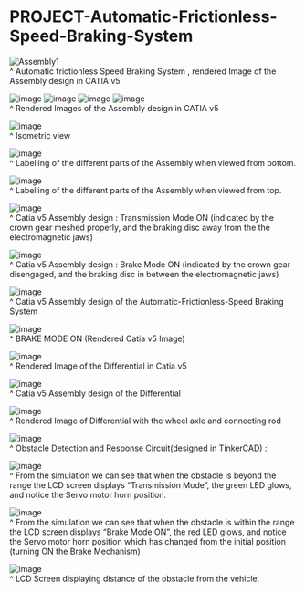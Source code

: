 # **PROJECT-Automatic-Frictionless-Speed-Braking-System**
![Assembly1](https://user-images.githubusercontent.com/84036074/126173889-d3bae0cd-2192-4a90-b1a8-101bd319ac98.jpg)  
^ Automatic frictionless Speed Braking System , rendered Image of the Assembly design in CATIA v5  



![image](https://user-images.githubusercontent.com/84036074/126174335-b201632d-1455-4a03-9543-12bddea32a82.png)
![image](https://user-images.githubusercontent.com/84036074/126174811-cdf75ae6-f173-49d0-ae61-8bdfcd59d61a.png)
![image](https://user-images.githubusercontent.com/84036074/126174973-de77f681-8709-42d5-b393-5e5cc5e80036.png)
![image](https://user-images.githubusercontent.com/84036074/126175138-d3e49134-b678-4c16-bfed-76f06537fb9e.png)  
^ Rendered Images of the Assembly design in CATIA v5  



![image](https://user-images.githubusercontent.com/84036074/126175329-bfa89c08-9289-4fd3-8998-cf44e653de3c.png)  
^ Isometric view  



![image](https://user-images.githubusercontent.com/84036074/126175567-e35b4b08-6443-4a18-8332-cd64731d3610.png)  
^ Labelling of the different parts of the Assembly when viewed from bottom.   



![image](https://user-images.githubusercontent.com/84036074/126175732-dc7f888f-1d77-40c3-9c4d-aad2b48a1d15.png)  
^ Labelling of the different parts of the Assembly when viewed from top. 



![image](https://user-images.githubusercontent.com/84036074/126176029-8d654a47-140b-4700-93c2-b5a96258e925.png)  
^ Catia v5 Assembly design : Transmission Mode ON (indicated by the crown gear meshed properly, and the braking disc away from the the electromagnetic jaws)  



![image](https://user-images.githubusercontent.com/84036074/126176050-d0391a85-52d1-4b2c-b614-b39c43708242.png)  
^ Catia v5 Assembly design : Brake Mode ON (indicated by the crown gear disengaged, and the braking disc in between the electromagnetic jaws) 



![image](https://user-images.githubusercontent.com/84036074/126176181-81270758-77a6-4658-ac22-101b10352122.png)  
^ Catia v5 Assembly design of the Automatic-Frictionless-Speed Braking System  



![image](https://user-images.githubusercontent.com/84036074/126176213-704155d7-65a1-4418-a935-7608030fc7e2.png)  
^ BRAKE MODE ON (Rendered Catia v5 Image)  



![image](https://user-images.githubusercontent.com/84036074/126178372-c6b929c5-1287-4244-ac36-c261d814ac5e.png)  
^ Rendered Image of the Differential in Catia v5  



![image](https://user-images.githubusercontent.com/84036074/126179339-7fd1ea8d-c875-4587-b6b6-c4b120554d1e.png)  
^ Catia v5 Assembly design of the Differential  



![image](https://user-images.githubusercontent.com/84036074/126180709-1a9cb6da-6cec-4718-aa81-a34be7c4893f.png)  
^ Rendered Image of Differential with the wheel axle and connecting rod  



![image](https://user-images.githubusercontent.com/84036074/126176276-8c08c117-9439-48ba-ac41-940f8068972b.png)  
^ Obstacle Detection and Response Circuit(designed in TinkerCAD) :  



![image](https://user-images.githubusercontent.com/84036074/126176335-76cd29de-9f6d-431e-bc08-0cd23235280f.png)  
^ From the simulation we can see that when the obstacle is beyond the range the LCD screen displays “Transmission Mode”, the green LED glows, and notice the Servo motor horn position.  



![image](https://user-images.githubusercontent.com/84036074/126176541-a8bc022b-0e72-4766-a451-08cc184052ee.png)  
^ From the simulation we can see that when the obstacle is within the range the LCD screen displays “Brake Mode ON”, the red LED glows, and notice the Servo motor horn position which has changed from the initial position (turning ON the Brake Mechanism)  



![image](https://user-images.githubusercontent.com/84036074/126176735-05bd4f4d-e182-419a-a6dd-2e491740590f.png)  
^ LCD Screen displaying distance of the obstacle from the vehicle.  
